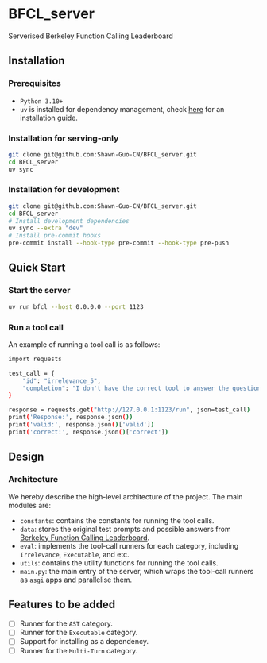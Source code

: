 # BFCL_server
Serverised Berkeley Function Calling Leaderboard

## Installation

### Prerequisites

- `Python 3.10+`
- `uv` is installed for dependency management, check [here](https://docs.astral.sh/uv/getting-started/installation/) for an installation guide.

### Installation for serving-only

```bash
git clone git@github.com:Shawn-Guo-CN/BFCL_server.git
cd BFCL_server
uv sync
```


### Installation for development

```bash
git clone git@github.com:Shawn-Guo-CN/BFCL_server.git
cd BFCL_server
# Install development dependencies
uv sync --extra "dev"
# Install pre-commit hooks
pre-commit install --hook-type pre-commit --hook-type pre-push
```

## Quick Start

### Start the server

```bash
uv run bfcl --host 0.0.0.0 --port 1123
```

### Run a tool call

An example of running a tool call is as follows:

```bash
import requests

test_call = {
    "id": "irrelevance_5",
    "completion": "I don't have the correct tool to answer the question."
}

response = requests.get("http://127.0.0.1:1123/run", json=test_call)
print('Response:', response.json())
print('valid:', response.json()['valid'])
print('correct:', response.json()['correct'])
```


## Design

### Architecture

We hereby describe the high-level architecture of the project. The main modules are:

- `constants`: contains the constants for running the tool calls.
- `data`: stores the original test prompts and possible answers from [Berkeley Function Calling Leaderboard](https://gorilla.cs.berkeley.edu/leaderboard.html).
- `eval`: implements the tool-call runners for each category, including `Irrelevance`, `Executable`, and etc.
- `utils`: contains the utility functions for running the tool calls.
- `main.py`: the main entry of the server, which wraps the tool-call runners as `asgi` apps and parallelise them.

## Features to be added

- [ ] Runner for the `AST` category.
- [ ] Runner for the `Executable` category.
- [ ] Support for installing as a dependency.
- [ ] Runner for the `Multi-Turn` category.
